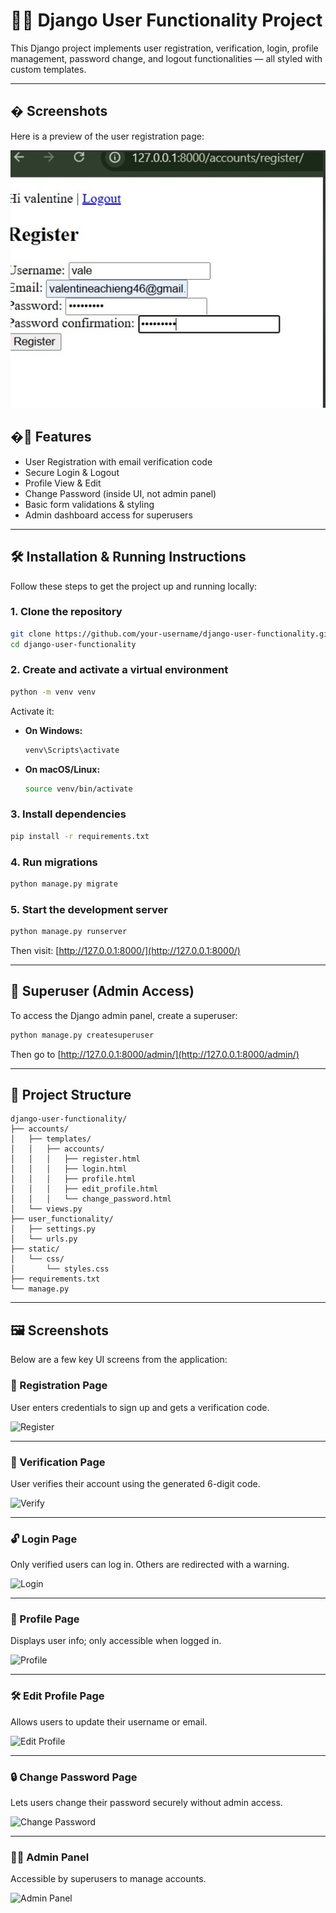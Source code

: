 

# 🧑‍💻 Django User Functionality Project

This Django project implements user registration, verification, login, profile management, password change, and logout functionalities — all styled with custom templates.

---

## � Screenshots

Here is a preview of the user registration page:

![User Registration Screenshot](screenshots/image-1.png)

## �🚀 Features

* User Registration with email verification code
* Secure Login & Logout
* Profile View & Edit
* Change Password (inside UI, not admin panel)
* Basic form validations & styling
* Admin dashboard access for superusers

---

## 🛠️ Installation & Running Instructions

Follow these steps to get the project up and running locally:

### 1. Clone the repository

```bash
git clone https://github.com/your-username/django-user-functionality.git
cd django-user-functionality
```

### 2. Create and activate a virtual environment

```bash
python -m venv venv
```

Activate it:

* **On Windows:**

  ```bash
  venv\Scripts\activate
  ```
* **On macOS/Linux:**

  ```bash
  source venv/bin/activate
  ```

### 3. Install dependencies

```bash
pip install -r requirements.txt
```

### 4. Run migrations

```bash
python manage.py migrate
```

### 5. Start the development server

```bash
python manage.py runserver
```

Then visit:
[http://127.0.0.1:8000/](http://127.0.0.1:8000/)

---

## 👤 Superuser (Admin Access)

To access the Django admin panel, create a superuser:

```bash
python manage.py createsuperuser
```

Then go to [http://127.0.0.1:8000/admin/](http://127.0.0.1:8000/admin/)

---

## 📂 Project Structure

```
django-user-functionality/
├── accounts/
│   ├── templates/
│   │   ├── accounts/
│   │   │   ├── register.html
│   │   │   ├── login.html
│   │   │   ├── profile.html
│   │   │   ├── edit_profile.html
│   │   │   └── change_password.html
│   └── views.py
├── user_functionality/
│   ├── settings.py
│   └── urls.py
├── static/
│   └── css/
│       └── styles.css
├── requirements.txt
└── manage.py
```

---
## 🖼️ Screenshots

Below are a few key UI screens from the application:

### 📝 Registration Page
User enters credentials to sign up and gets a verification code.

![Register](screenshots/register.png)

---

### 🔐 Verification Page
User verifies their account using the generated 6-digit code.

![Verify](screenshots/verify.png)

---

### 🔓 Login Page
Only verified users can log in. Others are redirected with a warning.

![Login](screenshots/login.png)

---

### 👤 Profile Page
Displays user info; only accessible when logged in.

![Profile](screenshots/profile.png)

---

### 🛠️ Edit Profile Page
Allows users to update their username or email.

![Edit Profile](screenshots/edit-profile.png)

---

### 🔒 Change Password Page
Lets users change their password securely without admin access.

![Change Password](screenshots/change-password.png)

---

### 🧑‍💼 Admin Panel
Accessible by superusers to manage accounts.

![Admin Panel](screenshots/admin.png)




